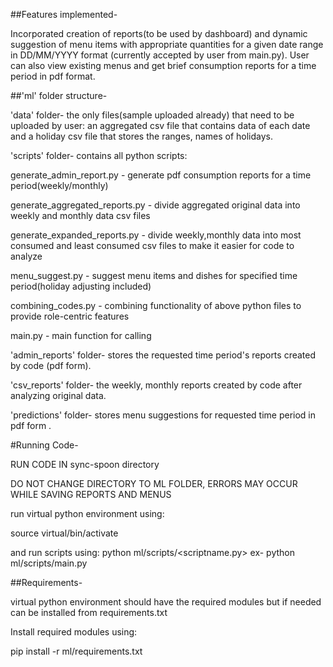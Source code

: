 ##Features implemented-

Incorporated creation of reports(to be used by dashboard) and dynamic suggestion of menu items with appropriate quantities for a given date range in DD/MM/YYYY format (currently accepted by user from main.py). User can also view existing menus and get brief consumption reports for a time period in pdf format.


##'ml' folder structure-


'data' folder- the only files(sample uploaded already) that need to be uploaded by user: an aggregated csv file that contains data of each date and a holiday csv file that stores the ranges, names of holidays.


'scripts' folder- contains all python scripts:

generate_admin_report.py - generate pdf consumption reports for a time period(weekly/monthly)

generate_aggregated_reports.py - divide aggregated original data into weekly and monthly data csv files

generate_expanded_reports.py - divide weekly,monthly data into most consumed and least consumed csv files to make it easier for code to analyze

menu_suggest.py - suggest menu items and dishes for specified time period(holiday adjusting included)

combining_codes.py - combining functionality of above python files to provide role-centric features

main.py - main function for calling


'admin_reports' folder- stores the requested time period's reports created by code (pdf form).


'csv_reports' folder- the weekly, monthly reports created by code after analyzing original data.


'predictions' folder- stores menu suggestions for requested time period in pdf form .



#Running Code-

RUN CODE IN sync-spoon directory


DO NOT CHANGE DIRECTORY TO ML FOLDER, ERRORS MAY OCCUR WHILE SAVING REPORTS AND MENUS


run virtual python environment using:

source virtual/bin/activate

and run scripts using: python ml/scripts/<scriptname.py>
ex- python ml/scripts/main.py


##Requirements-

virtual python environment should have the required modules but if needed can be installed from requirements.txt

Install required modules using: 

pip install -r ml/requirements.txt

